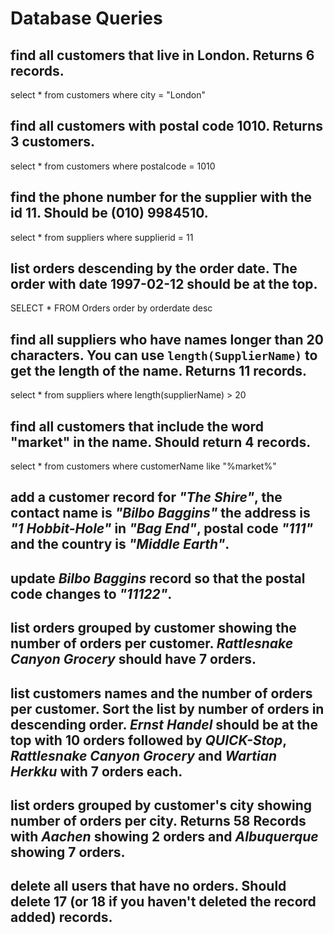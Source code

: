 # Database Queries

## find all customers that live in London. Returns 6 records.

select * from customers where city = "London"

## find all customers with postal code 1010. Returns 3 customers.

select * from customers where postalcode = 1010

## find the phone number for the supplier with the id 11. Should be (010) 9984510.

select * from suppliers where supplierid = 11

## list orders descending by the order date. The order with date 1997-02-12 should be at the top.

SELECT * FROM Orders order by orderdate desc

## find all suppliers who have names longer than 20 characters. You can use `length(SupplierName)` to get the length of the name. Returns 11 records.

select * from suppliers where length(supplierName) > 20

## find all customers that include the word "market" in the name. Should return 4 records.

select * from customers where customerName like "%market%"

## add a customer record for _"The Shire"_, the contact name is _"Bilbo Baggins"_ the address is _"1 Hobbit-Hole"_ in _"Bag End"_, postal code _"111"_ and the country is _"Middle Earth"_.

## update _Bilbo Baggins_ record so that the postal code changes to _"11122"_.

## list orders grouped by customer showing the number of orders per customer. _Rattlesnake Canyon Grocery_ should have 7 orders.

## list customers names and the number of orders per customer. Sort the list by number of orders in descending order. _Ernst Handel_ should be at the top with 10 orders followed by _QUICK-Stop_, _Rattlesnake Canyon Grocery_ and _Wartian Herkku_ with 7 orders each.

## list orders grouped by customer's city showing number of orders per city. Returns 58 Records with _Aachen_ showing 2 orders and _Albuquerque_ showing 7 orders.

## delete all users that have no orders. Should delete 17 (or 18 if you haven't deleted the record added) records.
